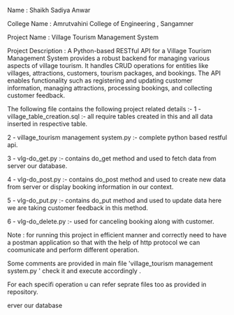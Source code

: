 Name : Shaikh Sadiya Anwar

College Name : Amrutvahini College of Engineering , Sangamner

Project Name : Village Tourism Management System

Project Description : A Python-based RESTful API for a Village Tourism Management System provides a robust backend for managing various aspects of village tourism. It handles CRUD operations for entities like villages, attractions, customers, tourism packages, and bookings. The API enables functionality such as registering and updating customer information, managing attractions, processing bookings, and collecting customer feedback.


The following file contains the following project related details :- 
1 - village_table_creation.sql :- all require tables created in this and all data inserted in respective table.

2 - village_tourism management system.py :- complete python based restful api.

3 - vlg-do_get.py :- contains do_get method and used to fetch data from server our database.

4 - vlg-do_post.py :- contains do_post method and used to create new  data from server or display booking information in our context.

5 - vlg-do_put.py :- contains do_put method and used to update data here we are taking customer feedback in this method.

6 - vlg-do_delete.py :- used for canceling booking along with customer.

Note : for running this project in efficient manner and correctly need to have a postman application so that with the help of http protocol we can coomunicate and perform different operation.

Some comments are provided in main file 'village_tourism management system.py ' check it and execute accordingly .

For each specifi operation u can refer seprate files too as provided in repository.






erver our database
